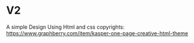 # V2
A simple Design Using Html and css 
copyrights: https://www.graphberry.com/item/kasper-one-page-creative-html-theme
